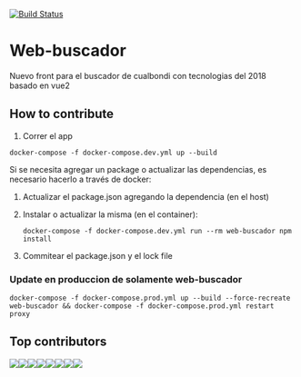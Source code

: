[![Build Status](https://travis-ci.org/cualbondi/web-buscador.svg?branch=master)](https://travis-ci.org/cualbondi/web-buscador)

# Web-buscador

Nuevo front para el buscador de cualbondi con tecnologias del 2018 basado en vue2

## How to contribute

1. Correr el app

`docker-compose -f docker-compose.dev.yml up --build`

Si se necesita agregar un package o actualizar las dependencias, es necesario hacerlo a través de docker:

1. Actualizar el package.json agregando la dependencia (en el host)

2. Instalar o actualizar la misma (en el container):

    `docker-compose -f docker-compose.dev.yml run --rm web-buscador npm install`

3. Commitear el package.json y el lock file

### Update en produccion de solamente web-buscador

    docker-compose -f docker-compose.prod.yml up --build --force-recreate web-buscador && docker-compose -f docker-compose.prod.yml restart proxy

## Top contributors

[![](https://sourcerer.io/fame/jperelli/cualbondi/web-buscador/images/0)](https://sourcerer.io/fame/jperelli/cualbondi/web-buscador/links/0)[![](https://sourcerer.io/fame/jperelli/cualbondi/web-buscador/images/1)](https://sourcerer.io/fame/jperelli/cualbondi/web-buscador/links/1)[![](https://sourcerer.io/fame/jperelli/cualbondi/web-buscador/images/2)](https://sourcerer.io/fame/jperelli/cualbondi/web-buscador/links/2)[![](https://sourcerer.io/fame/jperelli/cualbondi/web-buscador/images/3)](https://sourcerer.io/fame/jperelli/cualbondi/web-buscador/links/3)[![](https://sourcerer.io/fame/jperelli/cualbondi/web-buscador/images/4)](https://sourcerer.io/fame/jperelli/cualbondi/web-buscador/links/4)[![](https://sourcerer.io/fame/jperelli/cualbondi/web-buscador/images/5)](https://sourcerer.io/fame/jperelli/cualbondi/web-buscador/links/5)[![](https://sourcerer.io/fame/jperelli/cualbondi/web-buscador/images/6)](https://sourcerer.io/fame/jperelli/cualbondi/web-buscador/links/6)[![](https://sourcerer.io/fame/jperelli/cualbondi/web-buscador/images/7)](https://sourcerer.io/fame/jperelli/cualbondi/web-buscador/links/7)
